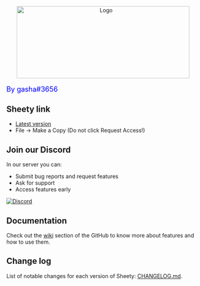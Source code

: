 <p align="center">
  
  <p align="center">
    <img src="https://i.imgur.com/Dlaubpx.png" alt="Logo" width="450" height="187.5">
  <br>
  </p>
  <p style="color:blue;font-size:18px;" alignt="center">By gasha#3656</p>
  
## Sheety link
- [Latest version](https://docs.google.com/spreadsheets/d/1Qw1_P1EHgwnehXWLbQQNoUi1QgfKOSpa5wiNA6eN0zE)
- File → Make a Copy (Do not click Request Access!)

## Join our Discord
In our server you can:
- Submit bug reports and request features
- Ask for support
- Access features early

[![Discord](https://user-images.githubusercontent.com/5113962/116616080-e2a0ee80-a944-11eb-8c1f-b838233b29d5.png)][discord]

## Documentation
Check out the [wiki](https://github.com/gaasha/sheety/wiki) section of the GitHub to know more about features and how to use them.

## Change log
List of notable changes for each version of Sheety: [CHANGELOG.md](CHANGELOG.md).

[discord]: https://discord.gg/8WG7bR58QE
[sheety]: https://docs.google.com/spreadsheets/d/1Qw1_P1EHgwnehXWLbQQNoUi1QgfKOSpa5wiNA6eN0zE
